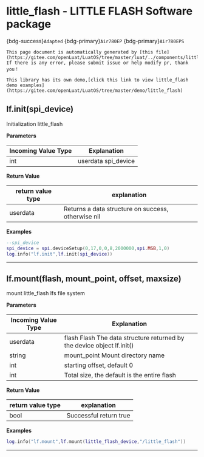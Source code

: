# little_flash - LITTLE FLASH Software package

{bdg-success}`Adapted` {bdg-primary}`Air780EP` {bdg-primary}`Air780EPS`

```{note}
This page document is automatically generated by [this file](https://gitee.com/openLuat/LuatOS/tree/master/luat/../components/little_flash/luat_lib_little_flash.c). If there is any error, please submit issue or help modify pr, thank you！
```

```{tip}
This library has its own demo,[click this link to view little_flash demo examples](https://gitee.com/openLuat/LuatOS/tree/master/demo/little_flash)
```

## lf.init(spi_device)



Initialization little_flash

**Parameters**

|Incoming Value Type | Explanation|
|-|-|
|int|userdata spi_device|

**Return Value**

|return value type | explanation|
|-|-|
|userdata|Returns a data structure on success, otherwise nil|

**Examples**

```lua
--spi_device
spi_device = spi.deviceSetup(0,17,0,0,8,2000000,spi.MSB,1,0)
log.info("lf.init",lf.init(spi_device))

```

---

## lf.mount(flash, mount_point, offset, maxsize)



mount little_flash lfs file system

**Parameters**

|Incoming Value Type | Explanation|
|-|-|
|userdata|flash Flash The data structure returned by the device object lf.init()|
|string|mount_point Mount directory name|
|int|starting offset, default 0|
|int|Total size, the default is the entire flash|

**Return Value**

|return value type | explanation|
|-|-|
|bool|Successful return true|

**Examples**

```lua
log.info("lf.mount",lf.mount(little_flash_device,"/little_flash"))

```

---

